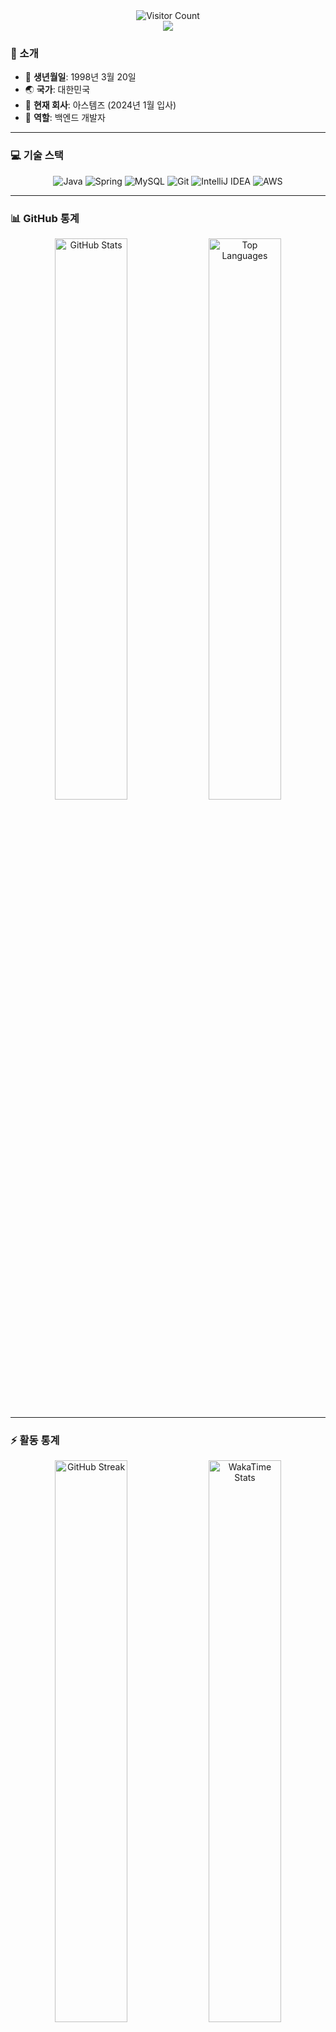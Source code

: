 <div align="center">
  <img src="https://komarev.com/ghpvc/?username=Park-GiJun&style=for-the-badge&color=blueviolet" alt="Visitor Count" />
</div>
<div align="center">
  <a href="https://hhpluscertificateofcompletion.oopy.io/">
  <img src="https://static.spartacodingclub.kr/hanghae99/plus/completion/badge_blue.svg" />
</a>
</div>

### 📝 소개
- 🎂 **생년월일**: 1998년 3월 20일
- 🌏 **국가**: 대한민국
- 🏢 **현재 회사**: 아스템즈 (2024년 1월 입사)
- 💼 **역할**: 백엔드 개발자

---

### 💻 기술 스택
<div align="center">
  <img src="https://img.shields.io/badge/Java-007396?style=for-the-badge&logo=java&logoColor=white" alt="Java" />
  <img src="https://img.shields.io/badge/Spring-6DB33F?style=for-the-badge&logo=spring&logoColor=white" alt="Spring" />
  <img src="https://img.shields.io/badge/MySQL-4479A1?style=for-the-badge&logo=mysql&logoColor=white" alt="MySQL" />
  <img src="https://img.shields.io/badge/Git-F05032?style=for-the-badge&logo=git&logoColor=white" alt="Git" />
  <img src="https://img.shields.io/badge/IntelliJ_IDEA-000000?style=for-the-badge&logo=intellij-idea&logoColor=white" alt="IntelliJ IDEA" />
  <img src="https://img.shields.io/badge/AWS-232F3E?style=for-the-badge&logo=amazon-aws&logoColor=white" alt="AWS" />
</div>

---

### 📊 GitHub 통계
<div align="center" style="overflow-x: auto;">
  <img src="https://github-readme-stats.vercel.app/api?username=Park-GiJun&show_icons=true&theme=default&hide_border=true&text_color=808080&title_color=000000&icon_color=000000" alt="GitHub Stats" width="48%" />
  <img src="https://github-readme-stats.vercel.app/api/top-langs/?username=Park-GiJun&layout=compact&theme=default&hide_border=true&text_color=808080&title_color=000000" alt="Top Languages" width="48%" />
</div>

---

### ⚡ 활동 통계
<div align="center" style="overflow-x: auto;">
  <img src="https://github-readme-streak-stats.herokuapp.com/?user=Park-GiJun&theme=default&hide_border=true" alt="GitHub Streak" width="48%" />
  <img src="https://github-readme-stats.vercel.app/api/wakatime?username=GijunPark&api_key=waka_e1c5461f-6b16-4c99-8f81-c75d7b6fc570&layout=compact&theme=default&hide_border=true&text_color=808080&title_color=000000" alt="WakaTime Stats" width="48%" />
</div>

---

### 🏆 GitHub 트로피
<div align="center" style="overflow-x: auto;">
  <img src="https://github-profile-trophy.vercel.app/?username=Park-GiJun&theme=default&no-frame=true&margin-w=15" alt="GitHub Trophies" />
</div>

---

### 🌟 기여도 요약
<div align="center" style="overflow-x: auto;">
  <img src="https://github-profile-summary-cards.vercel.app/api/cards/profile-details?username=Park-GiJun&theme=default" alt="Contribution Summary" />
</div>

<picture>
  <source media="(prefers-color-scheme: dark)" srcset="https://raw.githubusercontent.com/Park-GiJun/Park-GiJun/output/github-contribution-grid-snake-dark.svg">
  <source media="(prefers-color-scheme: light)" srcset="https://raw.githubusercontent.com/Park-GiJun/Park-GiJun/output/github-contribution-grid-snake.svg">
  <img alt="github contribution grid snake animation" src="https://raw.githubusercontent.com/Park-GiJun/Park-GiJun/output/github-contribution-grid-snake.svg">
</picture>

---

### 🌐 링크
- 🔗 [프로젝트 웹사이트](https://gijun.net)

---

### 📫 연락처
<div align="center">
  <a href="mailto:tpgj98@naver.com">
    <img src="https://img.shields.io/badge/이메일-tpgj98@naver.com-0078D4?style=for-the-badge&logo=gmail&logoColor=white" />
  </a>
</div>

---

<div align="center">
  
### 현재 작업 중... 🔨
🌱 스프링부트와 JPA 학습 중
🔭 백엔드 개발 스킬 향상
⚡ 새로운 기술 스택 습득
</div>

감사합니다! 😊



